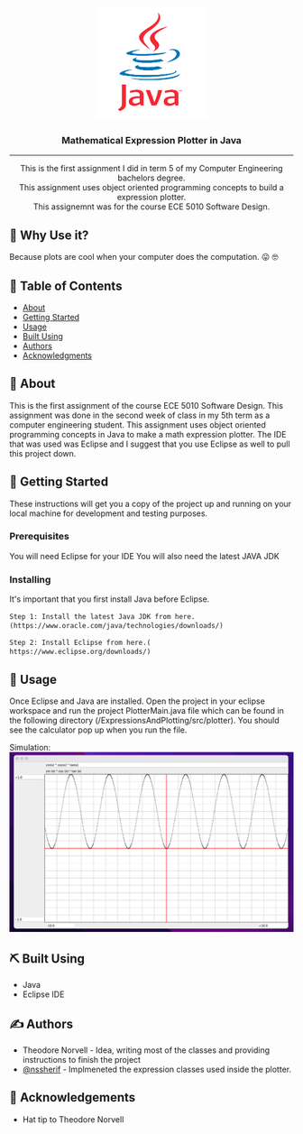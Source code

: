 <p align="center">
  <a href="" rel="noopener">
 <img width=200px height=200px src="docs/assets/java-logo.png" alt="Project logo"></a>
</p>

<h3 align="center">Mathematical Expression Plotter in Java </h3>

---

<p align="center"> This is the first assignment I did in term 5 of my Computer Engineering bachelors degree.
    <br> This assignment uses object oriented programming concepts to build a expression plotter. 
    <br> This assignemnt was for the course ECE 5010 Software Design. 
</p>

## :thinking: Why Use it? 

Because plots are cool when your computer does the computation. :stuck_out_tongue: :nerd_face:

## 📝 Table of Contents

- [About](#about)
- [Getting Started](#getting_started)
- [Usage](#usage)
- [Built Using](#built_using)
- [Authors](#authors)
- [Acknowledgments](#acknowledgement)

## 🧐 About <a name = "about"></a>

This is the first assignment of the course ECE 5010 Software Design. This assignment was done in the second week of class in my 5th term as a computer engineering student. This assignment uses object oriented programming concepts in Java to make a math 
expression plotter. The IDE that was used was Eclipse and I suggest that you use Eclipse as well to pull this project down. 

## 🏁 Getting Started <a name = "getting_started"></a>

These instructions will get you a copy of the project up and running on your local machine for development and testing purposes.

### Prerequisites

You will need Eclipse for your IDE
You will also need the latest JAVA JDK

### Installing

It's important that you first install Java before Eclipse.  

```
Step 1: Install the latest Java JDK from here. (https://www.oracle.com/java/technologies/downloads/)
```

```
Step 2: Install Eclipse from here.( https://www.eclipse.org/downloads/)
```

## 🎈 Usage <a name="usage"></a>

Once Eclipse and Java are installed. Open the project in your eclipse workspace and run the project PlotterMain.java file which 
can be found in the following directory (/ExpressionsAndPlotting/src/plotter). You should see the calculator pop up when you run the file. 

Simulation: ![Alt](/docs/assets/plotter.png "Plotter")

## ⛏️ Built Using <a name = "built_using"></a>

- Java
- Eclipse IDE

## ✍️ Authors <a name = "authors"></a>

- Theodore Norvell - Idea, writing most of the classes and providing instructions to finish the project
- [@nssherif](https://github.com/nssherif) - Implmeneted the expression classes used inside the plotter. 

## 🎉 Acknowledgements <a name = "acknowledgement"></a>

- Hat tip to Theodore Norvell
